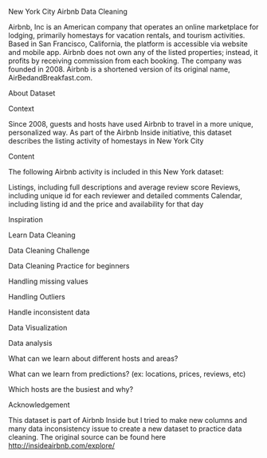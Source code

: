 New York City Airbnb Data Cleaning

Airbnb, Inc is an American company that operates an online marketplace for lodging, primarily homestays for vacation rentals, and tourism activities. Based in San Francisco, California, the platform is accessible via website and mobile app. Airbnb does not own any of the listed properties; instead, it profits by receiving commission from each booking. The company was founded in 2008. Airbnb is a shortened version of its original name, AirBedandBreakfast.com.


About Dataset

Context

Since 2008, guests and hosts have used Airbnb to travel in a more unique, personalized way. As part of the Airbnb Inside initiative, this dataset describes the listing activity of homestays in New York City

Content

The following Airbnb activity is included in this New York dataset:

Listings, including full descriptions and average review score
Reviews, including unique id for each reviewer and detailed comments
Calendar, including listing id and the price and availability for that day

Inspiration


Learn Data Cleaning

Data Cleaning Challenge

Data Cleaning Practice for beginners

Handling missing values

Handling Outliers

Handle inconsistent data

Data Visualization

Data analysis

What can we learn about different hosts and areas?

What can we learn from predictions? (ex: locations, prices, reviews, etc)

Which hosts are the busiest and why?


Acknowledgement

This dataset is part of Airbnb Inside but I tried to make new columns and many data inconsistency issue to create a new dataset to practice data cleaning.
The original source can be found here
http://insideairbnb.com/explore/
